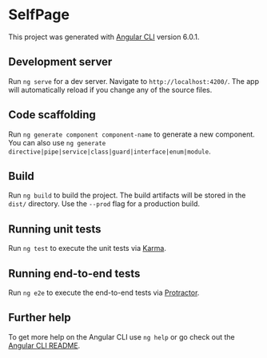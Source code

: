 # SelfPage

This project was generated with [Angular CLI](https://github.com/angular/angular-cli) version 6.0.1.

## Development server

Run `ng serve` for a dev server. Navigate to `http://localhost:4200/`. The app will automatically reload if you change any of the source files.

## Code scaffolding

Run `ng generate component component-name` to generate a new component. You can also use `ng generate directive|pipe|service|class|guard|interface|enum|module`.

## Build

Run `ng build` to build the project. The build artifacts will be stored in the `dist/` directory. Use the `--prod` flag for a production build.

## Running unit tests

Run `ng test` to execute the unit tests via [Karma](https://karma-runner.github.io).

## Running end-to-end tests

Run `ng e2e` to execute the end-to-end tests via [Protractor](http://www.protractortest.org/).

## Further help

To get more help on the Angular CLI use `ng help` or go check out the [Angular CLI README](https://github.com/angular/angular-cli/blob/master/README.md).

<!-- for changes that affect the site:
ng build --prod --output-path docs --base-href self-page
copy docs/index.html, paste and rename to docs/404.html
git add . 
git commit -m ""
git push
go to settings, change routing to www.calebricketts.net
cmd: git pull
make sure changes are pushed to site

for any other changes (like readme): 
git add ., git commit -m "", git push


https://github.com/angular/angular-cli/wiki/stories-github-pages
-->
